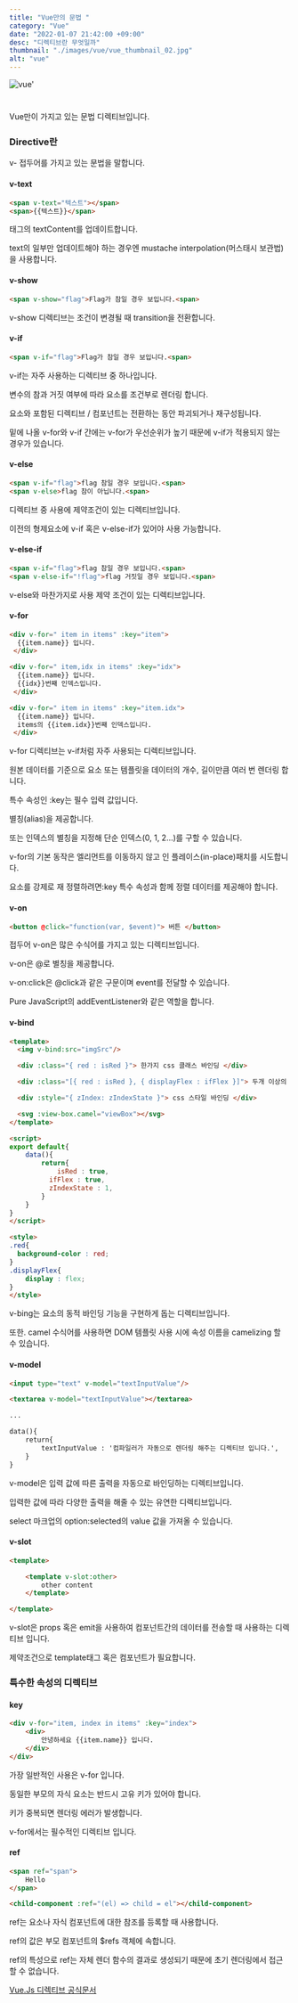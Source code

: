 ```yaml
---
title: "Vue만의 문법 "
category: "Vue"
date: "2022-01-07 21:42:00 +09:00"
desc: "디렉티브란 무엇일까"
thumbnail: "./images/vue/vue_thumbnail_02.jpg"
alt: "vue"
---
```


![vue'](https://user-images.githubusercontent.com/85836879/170812108-41de980d-4454-401f-8929-60521b13bf58.png)
#

Vue만이 가지고 있는 문법 디렉티브입니다.

### Directive란
v- 접두어를 가지고 있는 문법을 말합니다.

#### v-text
```html
<span v-text="텍스트"></span>
<span>{{텍스트}}</span>
```

태그의 textContent를 업데이트합니다.
  
text의 일부만 업데이트해야 하는 경우엔 mustache interpolation(머스태시 보관법)을 사용합니다.
    
#### v-show
```html
<span v-show="flag">Flag가 참일 경우 보입니다.<span>
```

v-show 디렉티브는 조건이 변경될 때 transition을 전환합니다.

#### v-if
```html
<span v-if="flag">Flag가 참일 경우 보입니다.<span>
```

v-if는 자주 사용하는 디렉티브 중 하나입니다.

변수의 참과 거짓 여부에 따라 요소를 조건부로 렌더링 합니다.

요소와 포함된 디렉티브 / 컴포넌트는 전환하는 동안 파괴되거나 재구성됩니다.
  
밑에 나올 v-for와 v-if 간에는 v-for가 우선순위가 높기 때문에 v-if가 적용되지 않는 경우가 있습니다.

#### v-else
```html
<span v-if="flag">flag 참일 경우 보입니다.<span>
<span v-else>flag 참이 아닙니다.<span>
```

디렉티브 중 사용에 제약조건이 있는 디렉티브입니다.

이전의 형제요소에 v-if 혹은 v-else-if가 있어야 사용 가능합니다.

#### v-else-if
```html
<span v-if="flag">flag 참일 경우 보입니다.<span>
<span v-else-if="!flag">flag 거짓일 경우 보입니다.<span>
```

v-else와 마찬가지로 사용 제약 조건이 있는 디렉티브입니다.

#### v-for
```html
<div v-for=" item in items" :key="item">
  {{item.name}} 입니다.
 </div>

<div v-for=" item,idx in items" :key="idx">
  {{item.name}} 입니다.
  {{idx}}번째 인덱스입니다.
 </div>

<div v-for=" item in items" :key="item.idx">
  {{item.name}} 입니다.
  items의 {{item.idx}}번째 인덱스입니다.
 </div>
```
v-for 디렉티브는 v-if처럼 자주 사용되는 디렉티브입니다.
  
원본 데이터를 기준으로 요소 또는 템플릿을 데이터의 개수, 길이만큼 여러 번 렌더링 합니다.

특수 속성인 :key는 필수 입력 값입니다.

별칭(alias)을 제공합니다.

또는 인덱스의 별칭을 지정해 단순 인덱스(0, 1, 2...)를 구할 수 있습니다.

v-for의 기본 동작은 엘리먼트를 이동하지 않고 인 플레이스(in-place)패치를 시도합니다.

요소를 강제로 재 정렬하려면:key 특수 속성과 함께 정렬 데이터를 제공해야 합니다.

#### v-on
```html
<button @click="function(var, $event)"> 버튼 </button>
```
접두어 v-on은 많은 수식어를 가지고 있는 디렉티브입니다.

v-on은 @로 별칭을 제공합니다.

v-on:click은 @click과 같은 구문이며 event를 전달할 수 있습니다.

Pure JavaScript의 addEventListener와 같은 역할을 합니다.

#### v-bind
```html
<template>
  <img v-bind:src="imgSrc"/>

  <div :class="{ red : isRed }"> 한가지 css 클래스 바인딩 </div>

  <div :class="[{ red : isRed }, { displayFlex : ifFlex }]"> 두개 이상의 바인딩</div>

  <div :style="{ zIndex: zIndexState }"> css 스타일 바인딩 </div>

  <svg :view-box.camel="viewBox"></svg>
</template>

<script>
export default{
	data(){
    	return{
        	isRed : true,
          ifFlex : true,
          zIndexState : 1,
        }
    }
}
</script>

<style>
.red{
  background-color : red;
}
.displayFlex{
	display : flex;
}
</style>
```

v-bing는 요소의 동적 바인딩 기능을 구현하게 돕는 디렉티브입니다.

또한. camel 수식어를 사용하면 DOM 템플릿 사용 시에 속성 이름을 camelizing 할 수 있습니다.

#### v-model
```html
<input type="text" v-model="textInputValue"/>

<textarea v-model="textInputValue"></textarea>

...

data(){
	return{
    	textInputValue : '컴파일러가 자동으로 렌더링 해주는 디렉티브 입니다.',
    }
}
```
v-model은 입력 값에 따른 출력을 자동으로 바인딩하는 디렉티브입니다.

입력한 값에 따라 다양한 출력을 해줄 수 있는 유연한 디렉티브입니다.

select 마크업의 option:selected의 value 값을 가져올 수 있습니다.

#### v-slot
```html
<template>

	<template v-slot:other>
    	other content
    </template>

</template>
```
v-slot은 props 혹은 emit을 사용하여 컴포넌트간의 데이터를 전송할 때 사용하는 디렉티브 입니다.

제약조건으로 template태그 혹은 컴포넌트가 필요합니다.

### 특수한 속성의 디렉티브

#### key
```html
<div v-for="item, index in items" :key="index">
	<div>
    	안녕하세요 {{item.name}} 입니다.
    </div>
</div>
```

가장 일반적인 사용은 v-for 입니다.

동일한 부모의 자식 요소는 반드시 고유 키가 있어야 합니다.

키가 중복되면 렌더링 에러가 발생합니다.

v-for에서는 필수적인 디렉티브 입니다.

#### ref
```html
<span ref="span">
	Hello
</span>

<child-component :ref="(el) => child = el"></child-component>
```
ref는 요소나 자식 컴포넌트에 대한 참조를 등록할 때 사용합니다.

ref의 값은 부모 컴포넌트의 $refs 객체에 속합니다.

ref의 특성으로 ref는 자체 렌더 함수의 결과로 생성되기 때문에 초기 렌더링에서 접근할 수 없습니다.

[Vue.Js 디렉티브 공식문서](https://v3.ko.vuejs.org/api/directives.html)